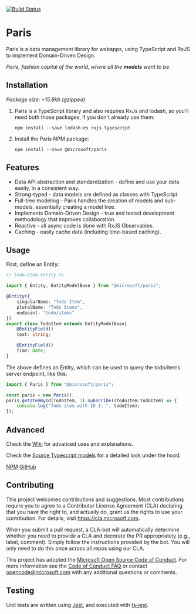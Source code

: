 [![Build Status](https://travis-ci.org/Microsoft/paris.svg?branch=master)](https://travis-ci.org/Microsoft/paris)

# Paris

Paris is a data management library for webapps, using TypeScript and RxJS to implement Domain-Driven Design.

*Paris, fashion capital of the world, where all the **models** want to be*.


## Installation

*Package size: ~15.8kb (gzipped)*

1. Paris is a TypeScript library and also requires RxJs and lodash, so you'll need both those packages, if you don't already use them:

	```
	npm install --save lodash-es rxjs typescript
	```

2. Install the Paris NPM package:

	```
	npm install --save @microsoft/paris
	```

## Features

- Data API abstraction and standardization - define and use your data easily, in a consistent way.
- Strong-typed - data models are defined as classes with TypeScript
- Full-tree modeling - Paris handles the creation of models and sub-models, essentially creating a model tree.
- Implements Domain-Driven Design - true and tested development methodology that improves collaboration.
- Reactive - all async code is done with RxJS Observables.
- Caching - easily cache data (including time-based caching).


## Usage

First, define an Entity:

```typescript
// todo-item.entity.ts

import { Entity, EntityModelBase } from "@microsoft/paris";

@Entity({
	singularName: "Todo Item",
	pluralName: "Todo Items",
	endpoint: "todo/items"
})
export class TodoItem extends EntityModelBase{
	@EntityField()
	text: string;

	@EntityField()
	time: Date;
}
```

The above defines an Entity, which can be used to query the todo/items server endpoint, like this:

```typescript
import { Paris } from "@microsoft/paris";

const paris = new Paris();
paris.getItemById(TodoItem, 1).subscribe((todoItem:TodoItem) => {
	console.log("Todo item with ID 1: ", todoItem);
});
```

## Advanced

Check the [Wiki](https://github.com/Microsoft/paris/wiki) for advanced uses and explanations.

Check the [Source Typescript models](https://microsoft.github.io/paris/) for a detailed look under the hood.

[NPM](https://www.npmjs.com/package/@microsoft/paris) [GitHub](https://github.com/Microsoft/paris)


## Contributing

This project welcomes contributions and suggestions.  Most contributions require you to agree to a
Contributor License Agreement (CLA) declaring that you have the right to, and actually do, grant us
the rights to use your contribution. For details, visit https://cla.microsoft.com.

When you submit a pull request, a CLA-bot will automatically determine whether you need to provide
a CLA and decorate the PR appropriately (e.g., label, comment). Simply follow the instructions
provided by the bot. You will only need to do this once across all repos using our CLA.

This project has adopted the [Microsoft Open Source Code of Conduct](https://opensource.microsoft.com/codeofconduct/).
For more information see the [Code of Conduct FAQ](https://opensource.microsoft.com/codeofconduct/faq/) or
contact [opencode@microsoft.com](mailto:opencode@microsoft.com) with any additional questions or comments.

## Testing
Unit tests are written using [Jest](https://jestjs.io/), and executed with [ts-jest](https://github.com/kulshekhar/ts-jest).